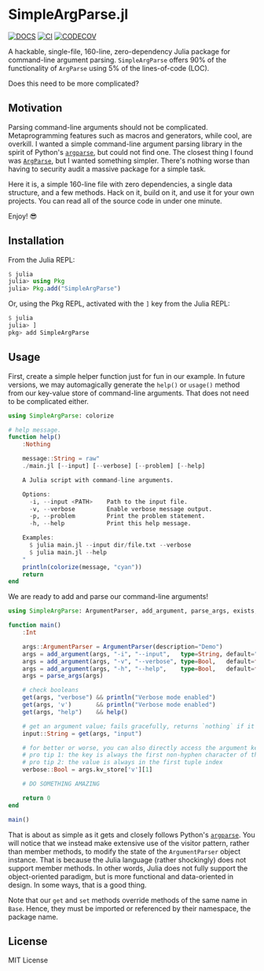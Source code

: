 # SimpleArgParse.jl

[![DOCS][docs-img]][docs-url] [![CI][CI-img]][CI-url] [![CODECOV][codecov-img]][codecov-url]

A hackable, single-file, 160-line, zero-dependency Julia package for command-line argument parsing. `SimpleArgParse` offers 90% of the functionality of  `ArgParse` using 5% of the lines-of-code (LOC).

Does this need to be more complicated?

## Motivation

Parsing command-line arguments should not be complicated. Metaprogramming features such as macros and generators, while cool, are overkill. I wanted a simple command-line argument parsing library in the spirit of Python's [`argparse`](https://docs.python.org/3/library/argparse.html), but could not find one. The closest thing I found was [`ArgParse`](https://www.juliapackages.com/p/argparse), but I wanted something simpler. There's nothing worse than having to security audit a massive package for a simple task.

Here it is, a simple 160-line file with zero dependencies, a single data structure, and a few methods. Hack on it, build on it, and use it for your own projects. You can read all of the source code in under one minute.

Enjoy! :sunglasses:

## Installation

From the Julia REPL:

```julia
$ julia
julia> using Pkg
julia> Pkg.add("SimpleArgParse")
```

Or, using the Pkg REPL, activated with the `]` key from the Julia REPL:

```julia
$ julia
julia> ]
pkg> add SimpleArgParse
```

## Usage

First, create a simple helper function just for fun in our example. In future versions, we may automagically generate the `help()` or `usage()` method from our key-value store of command-line arguments. That does not need to be complicated either.

```julia
using SimpleArgParse: colorize

# help message.
function help()
    :Nothing

    message::String = raw"
    ./main.jl [--input] [--verbose] [--problem] [--help]

    A Julia script with command-line arguments.

    Options:
      -i, --input <PATH>    Path to the input file.
      -v, --verbose         Enable verbose message output.
      -p, --problem         Print the problem statement.
      -h, --help            Print this help message.

    Examples:
      $ julia main.jl --input dir/file.txt --verbose
      $ julia main.jl --help
    "
    println(colorize(message, "cyan"))
    return
end
```

We are ready to add and parse our command-line arguments!

```julia
using SimpleArgParse: ArgumentParser, add_argument, parse_args, exists, get, set

function main()
    :Int

    args::ArgumentParser = ArgumentParser(description="Demo")
    args = add_argument(args, "-i", "--input",   type=String, default="./filename.txt")
    args = add_argument(args, "-v", "--verbose", type=Bool,   default=false)
    args = add_argument(args, "-h", "--help",    type=Bool,   default=false)
    args = parse_args(args)

    # check booleans
    get(args, "verbose") && println("Verbose mode enabled")
    get(args, 'v')       && println("Verbose mode enabled")
    get(args, "help")    && help()

    # get an argument value; fails gracefully, returns `nothing` if it does not exist
    input::String = get(args, "input")

    # for better or worse, you can also directly access the argument key-value store
    # pro tip 1: the key is always the first non-hyphen character of the argument string
    # pro tip 2: the value is always in the first tuple index
    verbose::Bool = args.kv_store['v'][1]

    # DO SOMETHING AMAZING

    return 0
end

main()
```

That is about as simple as it gets and closely follows Python's [`argparse`](https://docs.python.org/3/library/argparse.html). You will notice that we instead make extensive use of the visitor pattern, rather than member methods, to modify the state of the `ArgumentParser` object instance. That is because the Julia language (rather shockingly) does not support member methods. In other words, Julia does not fully support the object-oriented paradigm, but is more functional and data-oriented in design. In some ways, that is a good thing.

Note that our `get` and `set` methods override methods of the same name in `Base`. Hence, they must be imported or referenced by their namespace, the package name.

## License

MIT License

[Julia]: http://julialang.org

[docs-img]: https://img.shields.io/badge/docs-stable-blue.svg
[docs-url]: https://github.com/admercs/SimpleArgParse.jl

[codecov-img]: https://codecov.io/gh/admercs/SimpleArgParse.jl/branch/master/graph/badge.svg
[codecov-url]: https://codecov.io/gh/admercs/SimpleArgParse.jl

[CI-img]: https://github.com/admercs/SimpleArgParse.jl/actions/workflows/github-actions.yml/badge.svg
[CI-url]: https://github.com/admercs/SimpleArgParse.jl/actions/workflows/github-actions.yml
